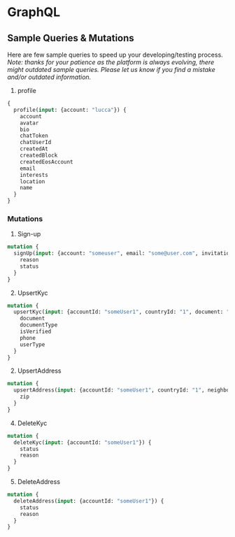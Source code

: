 # **GraphQL**

## **Sample Queries & Mutations**

Here are few sample queries to speed up your developing/testing process.
*Note: thanks for your patience as the platform is always evolving, there might outdated sample queries. Please let us know if you find a mistake and/or outdated information.*

1. profile
```graphql
{
  profile(input: {account: "lucca"}) {
    account
    avatar
    bio
    chatToken
    chatUserId
    createdAt
    createdBlock
    createdEosAccount
    email
    interests
    location
    name
  }
}
```
### **Mutations**

1. Sign-up
```graphql
mutation {
  signUp(input: {account: "someuser", email: "some@user.com", invitationId: "1", name: "Some User", publicKey: "mypublickey"}) {
    reason
    status
  }
}
```
2. UpsertKyc
```graphql
mutation {
  upsertKyc(input: {accountId: "someUser1", countryId: "1", document: "111111111", documentType: "cedula_de_identidad", phone: "44433333", userType: "natural"}) {
    document
    documentType
    isVerified
    phone
    userType
  }
}
```
2. UpsertAddress
```graphql
mutation {
  upsertAddress(input: {accountId: "someUser1", countryId: "1", neighborhoodId: "1", street: "Elm Street", number: "321", stateId: "1", cityId: "1", zip: "10102"}) {
    zip
  }
}
```
4. DeleteKyc
```graphql
mutation {
  deleteKyc(input: {accountId: "someUser1"}) {
    status
    reason
  }
}
```
5. DeleteAddress
```graphql
mutation {
  deleteAddress(input: {accountId: "someUser1"}) {
    status
    reason
  }
}
```